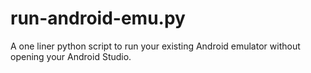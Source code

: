 # run-android-emu.py
A one liner python script to run your existing Android emulator without opening your Android Studio.
